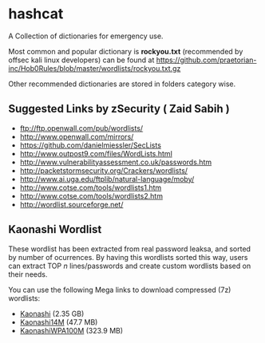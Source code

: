 # hashcat
A Collection of dictionaries for emergency use.

Most common and popular dictionary is **rockyou.txt** (recommended by offsec kali linux developers) can be found at https://github.com/praetorian-inc/Hob0Rules/blob/master/wordlists/rockyou.txt.gz

Other recommended dictionaries are stored in folders category wise.

## Suggested Links by zSecurity ( Zaid Sabih )
* ftp://ftp.openwall.com/pub/wordlists/
* http://www.openwall.com/mirrors/
* https://github.com/danielmiessler/SecLists
* http://www.outpost9.com/files/WordLists.html
* http://www.vulnerabilityassessment.co.uk/passwords.htm
* http://packetstormsecurity.org/Crackers/wordlists/
* http://www.ai.uga.edu/ftplib/natural-language/moby/
* http://www.cotse.com/tools/wordlists1.htm
* http://www.cotse.com/tools/wordlists2.htm
* http://wordlist.sourceforge.net/

## Kaonashi Wordlist
These wordlist has been extracted from real password leaksa, and sorted by number of ocurrences. By having this wordlists sorted this way, users can extract TOP _n_ lines/passwords and create custom wordlists based on their needs.

You can use the following Mega links to download compressed (7z) wordlists: 

* [Kaonashi](https://mega.nz/#!nWJXzYzS!P1G8HDiMxq5wFaxeWGWx334Wp9wByj5kMEGLZkVX694) (2.35 GB)
* [Kaonashi14M](https://mega.nz/#!7fIlxQaC!BlrWduRgBwWH_Za9SoEJnnq7ySrV4E_NzfTtn_OI418) (47.7 MB)
* [KaonashiWPA100M](https://mega.nz/#!jeRRgQgZ!xcRcLpm0ftuu7z7JN32LHMECqk9vmpVNH2JFVxSICfU) (323.9 MB)
